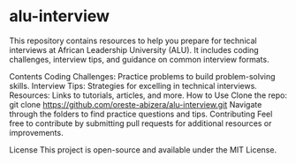 # alu-interview
This repository contains resources to help you prepare for technical interviews at African Leadership University (ALU). It includes coding challenges, interview tips, and guidance on common interview formats.

Contents
Coding Challenges: Practice problems to build problem-solving skills.
Interview Tips: Strategies for excelling in technical interviews.
Resources: Links to tutorials, articles, and more.
How to Use
Clone the repo:
git clone https://github.com/oreste-abizera/alu-interview.git
Navigate through the folders to find practice questions and tips.
Contributing
Feel free to contribute by submitting pull requests for additional resources or improvements.

License
This project is open-source and available under the MIT License.
